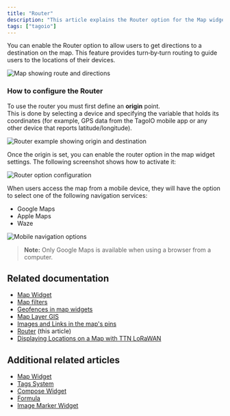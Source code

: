 ```yaml
---
title: "Router"
description: "This article explains the Router option for the Map widget, which enables turn-by-turn routing so users can get directions to device locations displayed on the map."
tags: ["tagoio"]
---
```

You can enable the Router option to allow users to get directions to a destination on the map. This feature provides turn‑by‑turn routing to guide users to the locations of their devices.

![Map showing route and directions](/docs_imagem/tagoio/router-2.png)

### How to configure the Router

To use the router you must first define an **origin** point.  
This is done by selecting a device and specifying the variable that holds its coordinates (for example, GPS data from the TagoIO mobile app or any other device that reports latitude/longitude).

![Router example showing origin and destination](
https://cdn.elev.io/file/uploads/VkSrjeSoWpdg7LeGdh2jKUEagxh0dd_cO83j6HUV_6s/9z77pHL2QbGjjb7zC7zTBDddaFsnKAlzDLoOUHrvr88/router_example-5Vo.png)

Once the origin is set, you can enable the router option in the map widget settings. The following screenshot shows how to activate it:

![Router option configuration](
https://cdn.elev.io/file/uploads/VkSrjeSoWpdg7LeGdh2jKUEagxh0dd_cO83j6HUV_6s/1po3_tsiPad8stRYHbDMsr8vOffCuEeh48UwrhG6BaA/router_option-KkE.png)

When users access the map from a mobile device, they will have the option to select one of the following navigation services:

* Google Maps  
* Apple Maps  
* Waze  

![Mobile navigation options](
https://cdn.elev.io/file/uploads/VkSrjeSoWpdg7LeGdh2jKUEagxh0dd_cO83j6HUV_6s/2xG7aEgHH_FpZnpi5WKP1LKQExVZg5e2GYz6uBhNiNU/router_tagoIO-iuo.png)

> **Note:** Only Google Maps is available when using a browser from a computer.

## Related documentation
- [Map Widget](../widgets/map-widget)
- [Map filters](../map-filters)
- [Geofences in map widgets](../widgets/geofences-in-map-widgets)
- [Map Layer GIS](../map-layer-gis)
- [Images and Links in the map's pins](../images-and-links-in-the-maps-pins)
- [Router](#) (this article)
- [Displaying Locations on a Map with TTN LoRaWAN](../tutorials/displaying-locations-on-a-map-with-ttn-lorawan)

## Additional related articles
- [Map Widget](../widgets/map-widget)
- [Tags System](../data-management/tags-system)
- [Compose Widget](../widgets/compose-widget)
- [Formula](../formula)
- [Image Marker Widget](../widgets/image-marker-widget)